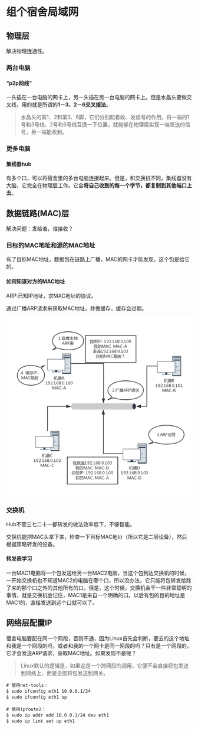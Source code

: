# 组个宿舍局域网

## 物理层

解决物理连通性。

### 两台电脑

#### “p2p网线”

一头插在一台电脑的网卡上，另一头插在另一台电脑的网卡上。但是水晶头要做交叉线，用的就是所谓的**1－3、2－6交叉接法**。

> 水晶头的第1、2和第3、6脚，它们分别起着收、发信号的作用。将一端的1号和3号线、2号和6号线互换一下位置，就能够在物理层实现一端发送的信号，另一端能收到。

### 更多电脑

#### 集线器hub

有多个口，可以将宿舍里的多台电脑连接起来。但是，和交换机不同，集线器没有大脑，它完全在物理层工作。它会**将自己收到的每一个字节，都复制到其他端口上去**。

## 数据链路(MAC)层

解决问题：发给谁，谁接收？

### 目标的MAC地址和源的MAC地址

有了目标MAC地址，数据包在链路上广播，MAC的网卡才能发现，这个包是给它的。

#### 如何知道对方的MAC地址

ARP:已知IP地址，求MAC地址的协议。

通过广播ARP请求来获取MAC地址，并做缓存，缓存会过期。

![image](https://github.com/ingangi/blog/blob/master/img/arp_flow.jpg)

### 交换机

Hub不管三七二十一都转发的做法效率低下，不够智能。

交换机能把MAC头拿下来，检查一下目标MAC地址（所以它是二层设备），然后根据策略转发的设备。

#### 转发表学习

一台MAC1电脑将一个包发送给另一台MAC2电脑，当这个包到达交换机的时候，一开始交换机也不知道MAC2的电脑在哪个口，所以没办法，它只能将包转发给除了来的那个口之外的其他所有的口。但是，这个时候，交换机会干一件非常聪明的事情，就是交换机会记住，MAC1是来自一个明确的口。以后有包的目的地址是MAC1的，直接发送到这个口就可以了。

## 网络层配置IP

宿舍电脑要配在同一个网段，否则不通，因为Linux首先会判断，要去的这个地址和我是一个网段的吗，或者和我的一个网卡是同一网段的吗？只有是一个网段的，它才会发送ARP请求，获取MAC地址。如果发现不是呢？

> Linux默认的逻辑是，如果这是一个跨网段的调用，它便不会直接将包发送到网络上，而是企图将包发送到网关。

```
# 使用net-tools：
$ sudo ifconfig eth1 10.0.0.1/24
$ sudo ifconfig eth1 up

# 使用iproute2：
$ sudo ip addr add 10.0.0.1/24 dev eth1
$ sudo ip link set up eth1
```